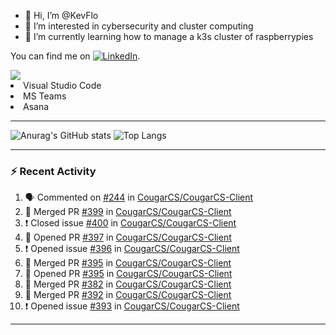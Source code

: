 - 👋 Hi, I’m @KevFlo
- 👀 I’m interested in cybersecurity and cluster computing
- 🌱 I’m currently learning how to manage a k3s cluster of raspberrypies


You can find me on [![LinkedIn][3.2]][3].

<!-- Icons -->

[3.2]: https://i.imgur.com/IwuydvD.png (LinkedIn icon without padding)

<!-- Links to your social media accounts -->

[3]: https://www.linkedin.com/in/flores-kevin/


<a>
    <img src="https://img.shields.io/badge/-Commonly%20Used%20Tools-lightgrey ">
    <li>Visual Studio Code</li> <li>MS Teams</li> <li>Asana</li>
</a>



---

![Anurag's GitHub stats](https://github-readme-stats-kevflo.vercel.app/api?username=KevFlo&count_private=true&hide=stars&show_icons=true&theme=nord)
![Top Langs](https://github-readme-stats-kevflo.vercel.app/api/top-langs/?username=KevFlo&langs_count=5&show_icons=true&theme=nord)

---

### :zap: Recent Activity

<!--START_SECTION:activity-->
1. 🗣 Commented on [#244](https://github.com/CougarCS/CougarCS-Client/issues/244) in [CougarCS/CougarCS-Client](https://github.com/CougarCS/CougarCS-Client)
2. 🎉 Merged PR [#399](https://github.com/CougarCS/CougarCS-Client/pull/399) in [CougarCS/CougarCS-Client](https://github.com/CougarCS/CougarCS-Client)
3. ❗️ Closed issue [#400](https://github.com/CougarCS/CougarCS-Client/issues/400) in [CougarCS/CougarCS-Client](https://github.com/CougarCS/CougarCS-Client)
4. 💪 Opened PR [#397](https://github.com/CougarCS/CougarCS-Client/pull/397) in [CougarCS/CougarCS-Client](https://github.com/CougarCS/CougarCS-Client)
5. ❗️ Opened issue [#396](https://github.com/CougarCS/CougarCS-Client/issues/396) in [CougarCS/CougarCS-Client](https://github.com/CougarCS/CougarCS-Client)
6. 🎉 Merged PR [#395](https://github.com/CougarCS/CougarCS-Client/pull/395) in [CougarCS/CougarCS-Client](https://github.com/CougarCS/CougarCS-Client)
7. 💪 Opened PR [#395](https://github.com/CougarCS/CougarCS-Client/pull/395) in [CougarCS/CougarCS-Client](https://github.com/CougarCS/CougarCS-Client)
8. 🎉 Merged PR [#382](https://github.com/CougarCS/CougarCS-Client/pull/382) in [CougarCS/CougarCS-Client](https://github.com/CougarCS/CougarCS-Client)
9. 🎉 Merged PR [#392](https://github.com/CougarCS/CougarCS-Client/pull/392) in [CougarCS/CougarCS-Client](https://github.com/CougarCS/CougarCS-Client)
10. ❗️ Opened issue [#393](https://github.com/CougarCS/CougarCS-Client/issues/393) in [CougarCS/CougarCS-Client](https://github.com/CougarCS/CougarCS-Client)
<!--END_SECTION:activity-->

---
<!---
KevFlo/KevFlo is a ✨ special ✨ repository because its `README.md` (this file) appears on your GitHub profile.
You can click the Preview link to take a look at your changes.
--->

